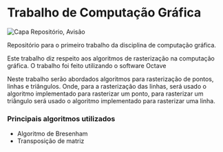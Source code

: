 # Trabalho de Computação Gráfica

![Capa Repositório, Avisão](https://miro.medium.com/max/700/0*2lo3cg3tJryRUg_f.jpg)

Repositório para o primeiro trabalho da disciplina de computação gráfica.

Este trabalho diz respeito aos algoritmos de rasterização na computação gráfica. O trabalho foi feito utilizando o software Octave

Neste trabalho serão abordados algoritmos para rasterização de pontos, linhas e triângulos. Onde, para a rasterização das linhas, será usado o algoritmo implementado para rasterizar um ponto, para rasterizar um triângulo será usado o algoritmo implementado para rasterizar uma linha.

### Principais algoritmos utilizados 
- Algoritmo de Bresenham
- Transposição de matriz